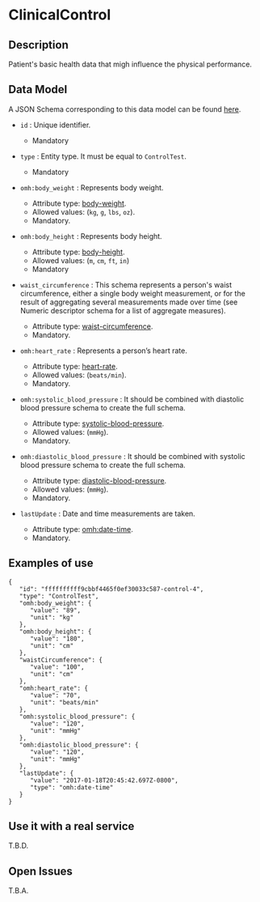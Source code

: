 # ClinicalControl

## Description

Patient's basic health data that migh influence the physical performance.

## Data Model

A JSON Schema corresponding to this data model can be found [here](https://github.com/netzahdzc/oHealth-Context/blob/master/schemas/ClinicalControl/control-test-1.x.json).

+ `id` : Unique identifier. 
   + Mandatory

+ `type` : Entity type. It must be equal to `ControlTest`.
   + Mandatory

+ `omh:body_weight` : Represents body weight.
    + Attribute type: [body-weight](http://www.openmhealth.org/schema/omh/body-weight-1.0.json).
    + Allowed values: (`kg`, `g`, `lbs`, `oz`).
    + Mandatory.

+ `omh:body_height` : Represents body height.
    + Attribute type: [body-height](http://www.openmhealth.org/schema/omh/body-height-1.0.json).
    + Allowed values: (`m`, `cm`, `ft`, `in`)
    + Mandatory

+ `waist_circumference` : This schema represents a person's waist circumference, either a single body weight measurement, or for the result of aggregating several measurements made over time (see Numeric descriptor schema for a list of aggregate measures).
    + Attribute type: [waist-circumference](https://github.com/netzahdzc/oHealth-Context/blob/master/schemas/dataType/waist-circumference-1.x.json).
    + Mandatory.

+ `omh:heart_rate` : Represents a person’s heart rate.
    + Attribute type: [heart-rate](http://www.openmhealth.org/schema/omh/heart-rate-1.0.json).
    + Allowed values: (`beats/min`).
    + Mandatory.

+ `omh:systolic_blood_pressure` : It should be combined with diastolic blood pressure schema to create the full schema.
    + Attribute type: [systolic-blood-pressure](http://www.openmhealth.org/schema/omh/systolic-blood-pressure-1.0.json).
    + Allowed values: (`mmHg`).
    + Mandatory.

+ `omh:diastolic_blood_pressure` : It should be combined with systolic blood pressure schema to create the full schema.
    + Attribute type: [diastolic-blood-pressure](http://www.openmhealth.org/schema/omh/diastolic-blood-pressure-1.0.json).
    + Allowed values: (`mmHg`).
    + Mandatory.

+ `lastUpdate` : Date and time measurements are taken.
    + Attribute type: [omh:date-time](http://www.openmhealth.org/schema/omh/date-time-1.0.json).
    + Mandatory.


## Examples of use

```
{  
   "id": "ffffffffff9cbbf4465f0ef30033c587-control-4",
   "type": "ControlTest",
   "omh:body_weight": {  
      "value": "89",
      "unit": "kg"
   },
   "omh:body_height": {  
      "value": "180",
      "unit": "cm"
   },
   "waistCircumference": {  
      "value": "100",
      "unit": "cm"
   },
   "omh:heart_rate": {  
      "value": "70",
      "unit": "beats/min"
   },
   "omh:systolic_blood_pressure": {  
      "value": "120",
      "unit": "mmHg"
   },
   "omh:diastolic_blood_pressure": {  
      "value": "120",
      "unit": "mmHg"
   },
   "lastUpdate": {  
      "value": "2017-01-18T20:45:42.697Z-0800",
      "type": "omh:date-time"
   }
}
```

## Use it with a real service

T.B.D.

## Open Issues

T.B.A.